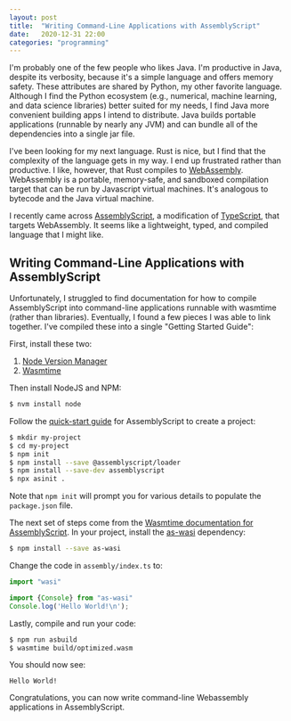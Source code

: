 ```yaml
---
layout: post
title:  "Writing Command-Line Applications with AssemblyScript"
date:   2020-12-31 22:00
categories: "programming"
---
```


I'm probably one of the few people who likes Java.  I'm productive in Java, despite its verbosity, because it's a simple language and offers memory safety.  These attributes are shared by Python, my other favorite language.  Although I find the Python ecosystem (e.g., numerical, machine learning, and data science libraries) better suited for my needs, I find Java more convenient building apps I intend to distribute.  Java builds portable applications (runnable by nearly any JVM) and can bundle all of the dependencies into a single jar file.

I've been looking for my next language.  Rust is nice, but I find that the complexity of the language gets in my way.  I end up frustrated rather than productive.  I like, however, that Rust compiles to [WebAssembly](https://webassembly.org/).  WebAssembly is a portable, memory-safe, and sandboxed compilation target that can be run by Javascript virtual machines.  It's analogous to bytecode and the Java virtual machine.

I recently came across [AssemblyScript](https://www.assemblyscript.org/), a modification of [TypeScript](https://www.typescriptlang.org/), that targets WebAssembly.  It seems like a lightweight, typed, and compiled language that I might like.

## Writing Command-Line Applications with AssemblyScript
Unfortunately, I struggled to find documentation for how to compile AssemblyScript into command-line applications runnable with wasmtime (rather than libraries).  Eventually, I found a few pieces I was able to link together.  I've compiled these into a single "Getting Started Guide":

First, install these two:

1. [Node Version Manager](https://github.com/nvm-sh/nvm)
2. [Wasmtime](https://wasmtime.dev/)

Then install NodeJS and NPM:

```bash
$ nvm install node
```

Follow the [quick-start guide](https://www.assemblyscript.org/quick-start.html) for AssemblyScript to create a project:

```bash
$ mkdir my-project
$ cd my-project
$ npm init
$ npm install --save @assemblyscript/loader
$ npm install --save-dev assemblyscript
$ npx asinit .
```

Note that `npm init` will prompt you for various details to populate the `package.json` file.

The next set of steps come from the [Wasmtime documentation for AssemblyScript](https://docs.wasmtime.dev/wasm-assemblyscript.html). In your project, install the [as-wasi](https://github.com/jedisct1/as-wasi) dependency:

```bash
$ npm install --save as-wasi
```

Change the code in `assembly/index.ts` to:

```typescript
import "wasi"

import {Console} from "as-wasi"
Console.log('Hello World!\n');
```

Lastly, compile and run your code:

```bash
$ npm run asbuild
$ wasmtime build/optimized.wasm
```

You should now see:

```
Hello World!
```

Congratulations, you can now write command-line Webassembly applications in AssemblyScript.
